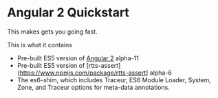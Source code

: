 # Angular 2 Quickstart

This makes gets you going fast.

This is what it contains
 - Pre-built ES5 version of [Angular 2](https://www.npmjs.com/package/angular2) alpha-11
 - Pre-built ES5 version of [rtts-assert](https://www.npmjs.com/package/rtts-assert] alpha-6
 - The es6-shim, which includes Traceur, ES6 Module Loader, System, Zone, and Traceur options for meta-data annotations.
